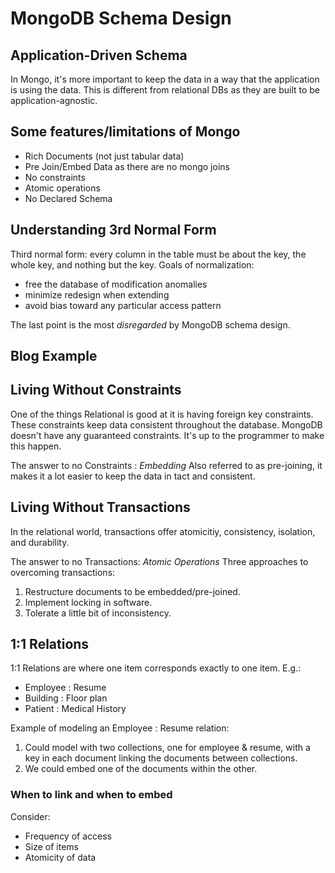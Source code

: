 # MongoDB Schema Design

## Application-Driven Schema
In Mongo, it's more important to keep the data in a way that the application is using the data.  This is different from relational DBs as they are built to be application-agnostic.

## Some features/limitations of Mongo
* Rich Documents (not just tabular data)
* Pre Join/Embed Data as there are no mongo joins
* No constraints
* Atomic operations
* No Declared Schema

## Understanding 3rd Normal Form
Third normal form: every column in the table must be about the key, the whole key, and nothing but the key.
Goals of normalization:
* free the database of modification anomalies
* minimize redesign when extending
* avoid bias toward any particular access pattern

The last point is the most *disregarded* by MongoDB schema design.

## Blog Example

## Living Without Constraints
One of the things Relational is good at it is having foreign key constraints.  These constraints keep data consistent throughout the database.  MongoDB doesn't have any guaranteed constraints. It's up to the programmer to make this happen.

The answer to no Constraints : *Embedding*
Also referred to as pre-joining, it makes it a lot easier to keep the data in tact and consistent.

## Living Without Transactions
In the relational world, transactions offer atomicitiy, consistency, isolation, and durability.

The answer to no Transactions: *Atomic Operations*
Three approaches to overcoming transactions:
1. Restructure documents to be embedded/pre-joined.
2. Implement locking in software.
3. Tolerate a little bit of inconsistency.

## 1:1 Relations
1:1 Relations are where one item corresponds exactly to one item.
E.g.:
* Employee : Resume
* Building : Floor plan
* Patient : Medical History

Example of modeling an Employee : Resume relation:
1. Could model with two collections, one for employee & resume, with a key in each document linking the documents between collections.
2. We could embed one of the documents within the other.

### When to link and when to embed
Consider:
* Frequency of access
* Size of items
* Atomicity of data

